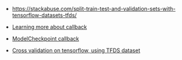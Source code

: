 - https://stackabuse.com/split-train-test-and-validation-sets-with-tensorflow-datasets-tfds/
- [Learning more about callback](https://medium.com/swlh/a-high-level-overview-of-keras-modelcheckpoint-callback-deae8099d786)
- [ModelCheckpoint callback](https://www.tensorflow.org/api_docs/python/tf/keras/callbacks/ModelCheckpoint)

- [Cross validation on tensorflow, using TFDS dataset](https://www.tensorflow.org/datasets/splits#cross_validation)